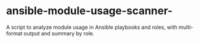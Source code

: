 # ansible-module-usage-scanner-
A script to analyze module usage in Ansible playbooks and roles, with multi-format output and summary by role.
